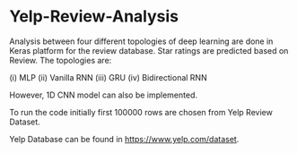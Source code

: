 # Yelp-Review-Analysis

Analysis between four different topologies of deep learning are done in Keras platform for the review database. Star ratings are predicted based on Review. The topologies are:

(i) MLP
(ii) Vanilla RNN
(iii) GRU 
(iv) Bidirectional RNN

However, 1D CNN model can also be implemented. 

To run the code initially first 100000 rows are chosen from Yelp Review Dataset. 

Yelp Database can be found in https://www.yelp.com/dataset.
